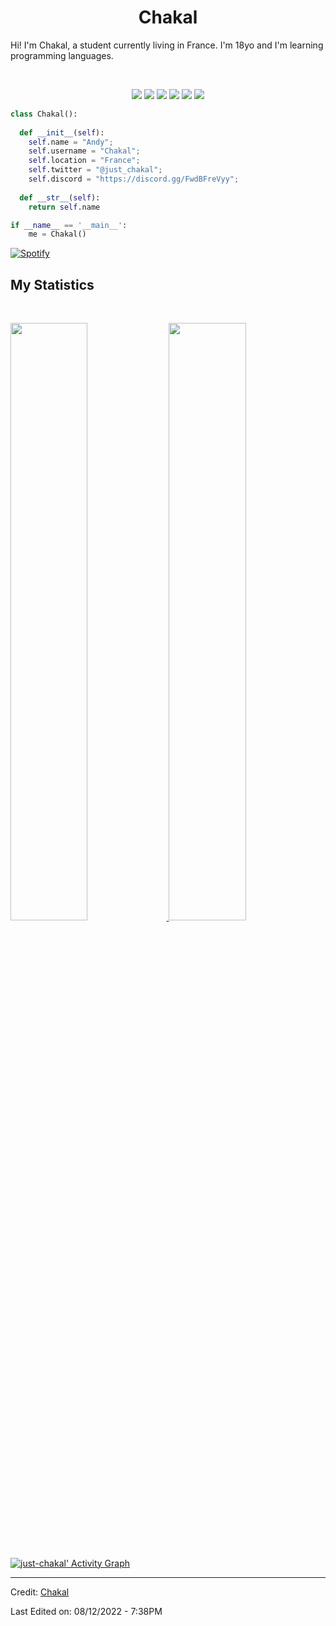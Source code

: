 <h1 align="center">
  <b>Chakal</b>
</h1>

Hi! I'm Chakal, a student currently living in France. I'm 18yo and I'm learning programming languages.

<br>

<p>
<div align="center">
  <img src="https://img.shields.io/badge/JavaScript-F7DF1E?style=for-the-badge&logo=javascript&logoColor=black">
  <img src="https://img.shields.io/badge/Node.js-43853D?style=for-the-badge&logo=node.js&logoColor=white">
  <img src="https://img.shields.io/badge/C%23-239120?style=for-the-badge&logo=c-sharp&logoColor=white">
  <img src="https://img.shields.io/badge/C%2B%2B-00599C?style=for-the-badge&logo=c%2B%2B&logoColor=white">
  <img src="https://img.shields.io/badge/Lua-2C2D72?style=for-the-badge&logo=lua&logoColor=white">
  <img src="https://img.shields.io/badge/-Python-98b982?style=for-the-badge&logo=python&logoColor=98b982&labelColor=282828">
</div>
</p>

```python
class Chakal():
    
  def __init__(self):
    self.name = "Andy";
    self.username = "Chakal";
    self.location = "France";
    self.twitter = "@just_chakal";
    self.discord = "https://discord.gg/FwdBFreVyy";
  
  def __str__(self):
    return self.name

if __name__ == '__main__':
    me = Chakal()
```



   [![Spotify](https://spotify-github-readme.vercel.app/api/spotify)](https://open.spotify.com/track/33LFIMKizfQaC2RFeYLQXw?si=5f19450eba094595&nd=1)
<!--
<div align="center">
  <a href="https://open.spotify.com/track/33LFIMKizfQaC2RFeYLQXw">
    <img src="https://spotify-readme-theta-virid.vercel.app/api?scan=true&theme=dark" width="240px">
  </a>
</div>
-->

## My Statistics

<br/>
<p align="left">
  <a href="https://discord.gg/FwdBFreVyy">
  <img width="49.5%" src="https://github-readme-stats.vercel.app/api?username=just-chakal&show_icons=true&theme=gruvbox&hide_border=true" />
    <img width="49.5%" src="https://github-readme-streak-stats.herokuapp.com/?user=just-chakal&theme=gruvbox&hide_border=true" />
  </a>
</p>
<br>

[![just-chakal' Activity Graph](https://activity-graph.herokuapp.com/graph?username=just-chakal&custom_title=Chakal's%20Contribution%20Graph&theme=gruvbox&bg_color=282828&hide_border=true&line=d1a01f&point=c58545)](https://discord.gg/FwdBFreVyy)

------

Credit: [Chakal](https://github.com/just-chakal)

Last Edited on: 08/12/2022 - 7:38PM
